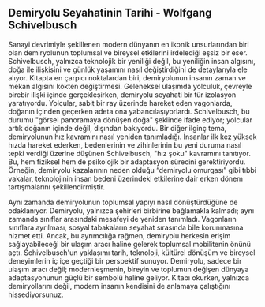 ## Demiryolu Seyahatinin Tarihi - Wolfgang Schivelbusch

Sanayi devrimiyle şekillenen modern dünyanın en ikonik unsurlarından biri olan demiryolunun toplumsal ve bireysel etkilerini irdelediği eşsiz bir eser. Schivelbusch, yalnızca teknolojik bir yeniliği değil, bu yeniliğin insan algısını, doğa ile ilişkisini ve günlük yaşamını nasıl değiştirdiğini de detaylarıyla ele alıyor. Kitapta en çarpıcı noktalardan biri, demiryolunun insanın zaman ve mekan algısını kökten değiştirmesi. Geleneksel ulaşımda yolculuk, çevreyle birebir ilişki içinde gerçekleşirken, demiryolu seyahati bir tür izolasyon yaratıyordu. Yolcular, sabit bir ray üzerinde hareket eden vagonlarda, doğanın içinden geçerken adeta ona yabancılaşıyorlardı. Schivelbusch, bu durumu "görsel panoramaya dönüşen doğa" şeklinde ifade ediyor; yolcular artık doğanın içinde değil, dışından bakıyordu. Bir diğer ilginç tema, demiryolunun hız kavramını nasıl yeniden tanımladığı. İnsanlar ilk kez yüksek hızda hareket ederken, bedenlerinin ve zihinlerinin bu yeni duruma nasıl tepki verdiği üzerine düşünen Schivelbusch, "hız şoku" kavramını tanıtıyor. Bu, hem fiziksel hem de psikolojik bir adaptasyon sürecini gerektiriyordu. Örneğin, demiryolu kazalarının neden olduğu “demiryolu omurgası” gibi tıbbi vakalar, teknolojinin insan bedeni üzerindeki etkilerine dair erken dönem tartışmalarını şekillendirmiştir.

Aynı zamanda demiryolunun toplumsal yapıyı nasıl dönüştürdüğüne de odaklanıyor. Demiryolu, yalnızca şehirleri birbirine bağlamakla kalmadı; aynı zamanda sınıflar arasındaki mesafeyi de yeniden tanımladı. Vagonların sınıflara ayrılması, sosyal tabakaların seyahat sırasında bile korunmasına hizmet etti. Ancak, bu ayrımcılığa rağmen, demiryolu herkesin erişim sağlayabileceği bir ulaşım aracı haline gelerek toplumsal mobilitenin önünü açtı. Schivelbusch'un yaklaşımı tarih, teknoloji, kültürel dönüşüm ve bireysel deneyimlerin iç içe geçtiği bir perspektif sunuyor. Demiryolu, sadece bir ulaşım aracı değil; modernleşmenin, bireyin ve toplumun değişen dünyaya adaptasyonunun güçlü bir sembolü haline geliyor. Kitabı okurken, yalnızca demiryollarını değil, modern insanın kendisini de anlamaya çalıştığını hissediyorsunuz.